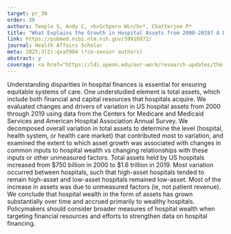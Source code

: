 ```yaml
---
target: pr_30
order: 30
authors: Teeple S, Andy C, <b>Schpero WL</b>*, Chatterjee P*
title: "What Explains the Growth in Hospital Assets from 2000-2019? A Decomposition Analysis"
link: https://pubmed.ncbi.nlm.nih.gov/39916972/
journal: Health Affairs Scholar
meta: 2025;3(2):qxaf004 (*co-senior authors)
abstract: y
coverage: <a href="https://ldi.upenn.edu/our-work/research-updates/the-rich-hospitals-got-richer/" target="_blank">Leonard Davis Institute</a>
---
```

Understanding disparities in hospital finances is essential for ensuring equitable systems of care. One understudied element is total assets, which include both financial and capital resources that hospitals acquire. We evaluated changes and drivers of variation in US hospital assets from 2000 through 2019 using data from the Centers for Medicare and Medicaid Services and American Hospital Association Annual Survey. We decomposed overall variation in total assets to determine the level (hospital, health system, or health care market) that contributed most to variation, and examined the extent to which asset growth was associated with changes in common inputs to hospital wealth vs changing relationships with these inputs or other unmeasured factors. Total assets held by US hospitals increased from $750 billion in 2000 to $1.6 trillion in 2019. Most variation occurred between hospitals, such that high-asset hospitals tended to remain high-asset and low-asset hospitals remained low-asset. Most of the increase in assets was due to unmeasured factors (ie, not patient revenue). We conclude that hospital wealth in the form of assets has grown substantially over time and accrued primarily to wealthy hospitals. Policymakers should consider broader measures of hospital wealth when targeting financial resources and efforts to strengthen data on hospital financing.